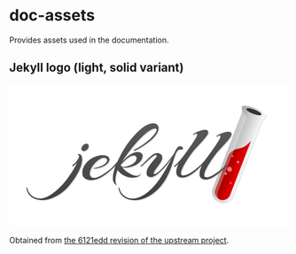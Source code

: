 # doc-assets

Provides assets used in the documentation.

## Jekyll logo (light, solid variant)

![Jekyll logo (light, solid variant)](jekyll-logo-light-solid.png "Jekyll logo (light, solid variant)")

Obtained from [the 6121edd revision of the upstream project](https://github.com/jekyll/brand/blob/6121ed/jekyll-logo-light-solid.png).
